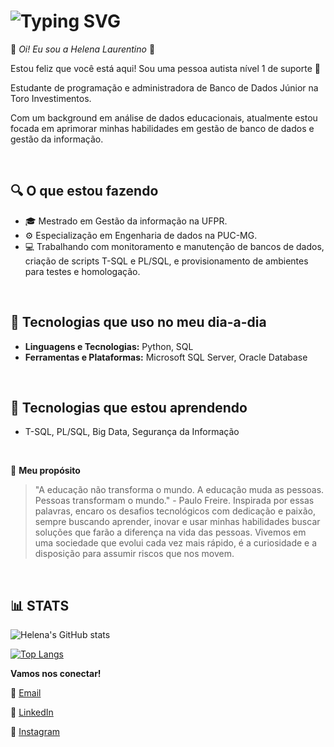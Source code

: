# ![Typing SVG](https://readme-typing-svg.demolab.com?font=Fira+Code&weight=500&size=21&duration=4000&pause=1000&color=EB72A5&center=true&vCenter=true&width=435&lines=Administradora+de+Banco+de+Dados;Estudando+de+Programação;Entusiasta+de+Gest%C3%A3o+da+Informa%C3%A7%C3%A3o)


🌸 _Oi! Eu sou a Helena Laurentino_ 🌸

Estou feliz que você está aqui! Sou uma pessoa autista nível 1 de suporte 🧩 

Estudante de programação e administradora de Banco de Dados Júnior na Toro Investimentos. 

Com um background em análise de dados educacionais, atualmente estou focada em aprimorar minhas habilidades em gestão de banco de dados e gestão da informação.

&nbsp;

## 🔍 **O que estou fazendo**
- 🎓 Mestrado em Gestão da informação na UFPR.
- ⚙️ Especialização em Engenharia de dados na PUC-MG.
- 💻 Trabalhando com monitoramento e manutenção de bancos de dados, criação de scripts T-SQL e PL/SQL, e provisionamento de ambientes para testes e homologação.

&nbsp;

## 🚀 **Tecnologias que uso no meu dia-a-dia**
- **Linguagens e Tecnologias:** Python, SQL
- **Ferramentas e Plataformas:** Microsoft SQL Server, Oracle Database

&nbsp;

## 📘 **Tecnologias que estou aprendendo**
- T-SQL, PL/SQL, Big Data, Segurança da Informação

&nbsp;

🦋 **Meu propósito**
> "A educação não transforma o mundo. A educação muda as pessoas. Pessoas transformam o mundo." - Paulo Freire. Inspirada por essas palavras, encaro os desafios tecnológicos com dedicação e paixão, sempre buscando aprender, inovar e usar minhas habilidades buscar soluções que farão a diferença na vida das pessoas. Vivemos em uma sociedade que evolui cada vez mais rápido, é a curiosidade e a disposição para assumir riscos que nos movem.

&nbsp;

## 📊 STATS

![Helena's GitHub stats](https://github-readme-stats.vercel.app/api?username=HelenaLaurentino&show_icons=true&theme=omni)

[![Top Langs](https://github-readme-stats.vercel.app/api/top-langs/?username=nabilramy&layout=compact)](https://github.com/anuraghazra/github-readme-stats)

**Vamos nos conectar!**

📧 [Email](mailto:helenalaurentinoo@gmail.com)

🔗 [LinkedIn](https://www.linkedin.com/in/helena-laurentino)

📸 [Instagram](https://www.instagram.com/lenalaurentino)

